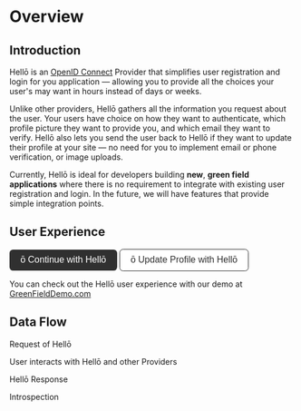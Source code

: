 # Overview


## Introduction

Hellō is an [OpenID Connect](https://openid.net/specs/openid-connect-core-1_0.html) Provider that simplifies user registration and login for you application — allowing you to provide all the choices your user's may want in hours instead of days or weeks.

Unlike other providers, Hellō gathers all the information you request about the user. Your users have choice on how they want to authenticate, which profile picture they want to provide you, and which email they want to verify. Hellō also lets you send the user back to Hellō if they want to update their profile at your site — no need for you to implement email or phone verification, or image uploads.

Currently, Hellō is ideal for developers building **new**, **green field applications** where there is no requirement to integrate with existing user registration and login. In the future, we will have features that provide simple integration points.


## User Experience


<button style="background: #303030; border: none; color: white; padding: 0.6rem 1.2rem; border-radius: 0.4rem; font-size: 1rem; font-weight: 500;">
  ō Continue with Hellō 
</button>


<button style="background: white; border: 1px solid #303030; color: #303030; padding: 0.6rem 1.2rem; border-radius: 0.4rem; font-size: 1rem; font-weight: 500;">
  ō Update Profile with Hellō 
</button>



You can check out the Hellō user experience with our demo at [GreenFieldDemo.com](https://greenfielddemo.com)


## Data Flow





Request of Hellō

User interacts with Hellō and other Providers

Hellō Response

Introspection

